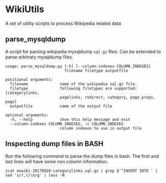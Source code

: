# WikiUtils
A set of utility scripts to process Wikipedia related data


## parse\_mysqldump

A script for parsing wikipedia mysqldump `sql.gz` files. Can be extended to parse arbitraty mysqldump files. 

```
usage: parse_mysqldump.py [-h] [--column-indexes COLUMN_INDEXES]
                          filename filetype outputfile

positional arguments:
  filename              name of the wikipedia sql.gz file.
  filetype              following filetypes are supported: [categorylinks,
                        pagelinks, redirect, category, page_props, page]
  outputfile            name of the output file

optional arguments:
  -h, --help            show this help message and exit
  --column-indexes COLUMN_INDEXES, -c COLUMN_INDEXES
                        column indexes to use in output file
```


## Inspecting dump files in BASH

Run the following command to parse the dump files in bash. The first and last lines will have some non column information. 

```
zcat enwiki-20170920-categorylinks.sql.gz | grep $'^INSERT INTO ' | sed 's/),(/\n/g' | less -N
```
